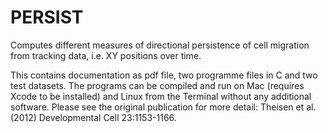 # PERSIST

Computes different measures of directional persistence of cell migration from tracking data, i.e. XY positions over time. 

This contains documentation as pdf file, two programme files in C and two test datasets. The programs can be compiled and run on Mac (requires Xcode to be installed) and Linux from the Terminal without any additional software. Please see the original publication for more detail: Theisen et al. (2012) Developmental Cell 23:1153-1166.
